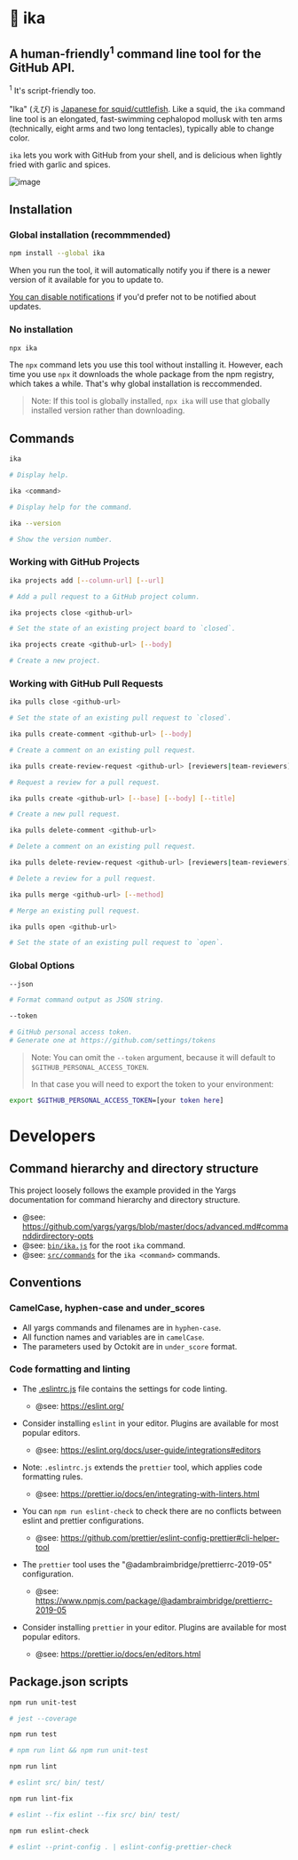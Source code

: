 # 🦑 ika

## A human-friendly<sup>1</sup> command line tool for the GitHub API.

<sup>1</sup> It's script-friendly too.

"Ika" (えび) is [Japanese for squid/cuttlefish](https://translate.google.com/#view=home&op=translate&sl=en&tl=ja&text=Squid). Like a squid, the `ika` command line tool is an elongated, fast-swimming cephalopod mollusk with ten arms (technically, eight arms and two long tentacles), typically able to change color.

`ika` lets you work with GitHub from your shell, and is delicious when lightly fried with garlic and spices.

![image](https://user-images.githubusercontent.com/224547/57698749-3a59c880-764e-11e9-8dc1-92587f4dd884.png)

## Installation

### Global installation (recommmended)

```bash
npm install --global ika
```

When you run the tool, it will automatically notify you if there is a newer version of it available for you to update to.

[You can disable notifications](https://www.npmjs.com/package/update-notifier#user-settings) if you'd prefer not to be notified about updates.

### No installation

```bash
npx ika
```

The `npx` command lets you use this tool without installing it. However, each time you use `npx` it downloads the whole package from the npm registry, which takes a while. That's why global installation is reccommended.

> Note: If this tool is globally installed, `npx ika` will use that globally installed version rather than downloading.

## Commands

```bash
ika

# Display help.
```

```bash
ika <command>

# Display help for the command.
```

```bash
ika --version

# Show the version number.
```

### Working with GitHub Projects

```bash
ika projects add [--column-url] [--url]

# Add a pull request to a GitHub project column.
```

```bash
ika projects close <github-url>

# Set the state of an existing project board to `closed`.
```

```bash
ika projects create <github-url> [--body]

# Create a new project.
```

### Working with GitHub Pull Requests

```bash
ika pulls close <github-url>

# Set the state of an existing pull request to `closed`.
```

```bash
ika pulls create-comment <github-url> [--body]

# Create a comment on an existing pull request.
```

```bash
ika pulls create-review-request <github-url> [reviewers|team-reviewers]

# Request a review for a pull request.
```

```bash
ika pulls create <github-url> [--base] [--body] [--title]

# Create a new pull request.
```

```bash
ika pulls delete-comment <github-url>

# Delete a comment on an existing pull request.
```

```bash
ika pulls delete-review-request <github-url> [reviewers|team-reviewers]

# Delete a review for a pull request.
```

```bash
ika pulls merge <github-url> [--method]

# Merge an existing pull request.
```

```bash
ika pulls open <github-url>

# Set the state of an existing pull request to `open`.
```

### Global Options

```bash
--json

# Format command output as JSON string.
```

```bash
--token

# GitHub personal access token.
# Generate one at https://github.com/settings/tokens
```

> Note: You can omit the `--token` argument, because it will default to `$GITHUB_PERSONAL_ACCESS_TOKEN`.
>
> In that case you will need to export the token to your environment:

```bash
export $GITHUB_PERSONAL_ACCESS_TOKEN=[your token here]
```

# Developers

## Command hierarchy and directory structure

This project loosely follows the example provided in the Yargs documentation for command hierarchy and directory structure.

- @see: https://github.com/yargs/yargs/blob/master/docs/advanced.md#commanddirdirectory-opts
- @see: [`bin/ika.js`](https://github.com/Financial-Times/ika/blob/master/bin/ika.js) for the root `ika` command.
- @see: [`src/commands`](https://github.com/Financial-Times/ika/blob/master/src/commands/) for the `ika <command>` commands.

## Conventions

### CamelCase, hyphen-case and under_scores

- All yargs commands and filenames are in `hyphen-case`.
- All function names and variables are in `camelCase`.
- The parameters used by Octokit are in `under_score` format.

### Code formatting and linting

- The [.eslintrc.js](https://github.com/Financial-Times/ika/blob/master/.eslintrc.js) file contains the settings for code linting.

  - @see: https://eslint.org/

- Consider installing `eslint` in your editor. Plugins are available for most popular editors.

  - @see: https://eslint.org/docs/user-guide/integrations#editors

- Note: `.eslintrc.js` extends the `prettier` tool, which applies code formatting rules.

  - @see: https://prettier.io/docs/en/integrating-with-linters.html

- You can `npm run eslint-check` to check there are no conflicts between eslint and prettier configurations.

  - @see: https://github.com/prettier/eslint-config-prettier#cli-helper-tool

- The `prettier` tool uses the "@adambraimbridge/prettierrc-2019-05" configuration.

  - @see: https://www.npmjs.com/package/@adambraimbridge/prettierrc-2019-05

- Consider installing `prettier` in your editor. Plugins are available for most popular editors.

  - @see: https://prettier.io/docs/en/editors.html

## Package.json scripts

```bash
npm run unit-test

# jest --coverage
```

```bash
npm run test

# npm run lint && npm run unit-test
```

```bash
npm run lint

# eslint src/ bin/ test/
```

```bash
npm run lint-fix

# eslint --fix eslint --fix src/ bin/ test/
```

```bash
npm run eslint-check

# eslint --print-config . | eslint-config-prettier-check
```
